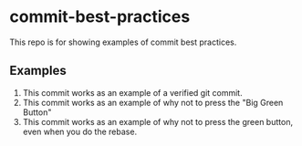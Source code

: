 # commit-best-practices
This repo is for showing examples of commit best practices.

## Examples

1. This commit works as an example of a verified git commit.
1. This commit works as an example of why not to press the "Big Green Button"
1. This commit works as an example of why not to press the green button, even when you do the rebase.
